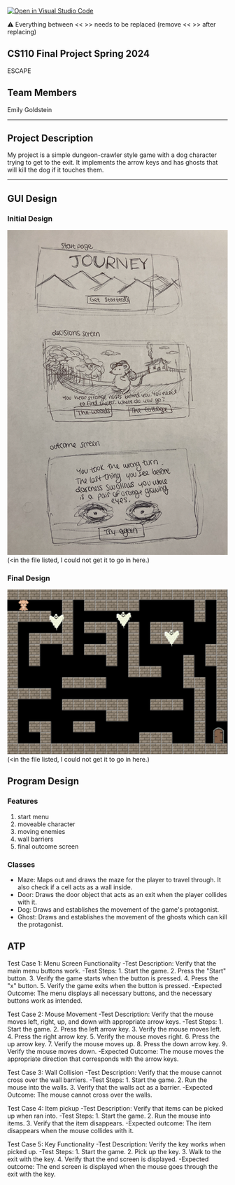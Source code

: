 [![Open in Visual Studio Code](https://classroom.github.com/assets/open-in-vscode-718a45dd9cf7e7f842a935f5ebbe5719a5e09af4491e668f4dbf3b35d5cca122.svg)](https://classroom.github.com/online_ide?assignment_repo_id=14588466&assignment_repo_type=AssignmentRepo)

:warning: Everything between << >> needs to be replaced (remove << >> after replacing)


## CS110 Final Project  Spring 2024 

ESCAPE

## Team Members

Emily Goldstein

***

## Project Description

My project is a simple dungeon-crawler style game with a dog character trying to get to the exit. It implements the arrow keys and has ghosts that will kill the dog if it touches them.

***    

## GUI Design

### Initial Design

![initial gui](assets/gui.jpg) (<in the file listed, I could not get it to go in here.)

### Final Design

![final gui](assets/finalgui.jpg) (<in the file listed, I could not get it to go in here.)

## Program Design

### Features

1. start menu
2. moveable character
3. moving enemies
4. wall barriers
5. final outcome screen 

### Classes

- Maze: Maps out and draws the maze for the player to travel through. It also check if a cell acts as a wall inside. 
- Door: Draws the door object that acts as an exit when the player collides with it.
- Dog: Draws and establishes the movement of the game's protagonist.
- Ghost: Draws and establishes the movement of the ghosts which can kill the protagonist.

## ATP
Test Case 1: Menu Screen Functionality 
-Test Description: Verify that the main menu buttons work.
-Test Steps:
    1. Start the game. 
    2. Press the "Start" button.
    3. Verify the game starts when the button is pressed.
    4. Press the "x" button.
    5. Verify the game exits when the button is pressed.
-Expected Outcome: The menu displays all necessary buttons, and the necessary buttons work as intended.


Test Case 2: Mouse Movement 
-Test Description: Verify that the mouse moves left, right, up, and down with appropriate arrow keys.
-Test Steps:
    1. Start the game. 
    2. Press the left arrow key. 
    3. Verify the mouse moves left. 
    4. Press the right arrow key. 
    5. Verify the mouse moves right. 
    6. Press the up arrow key. 
    7. Verify the mouse moves up. 
    8. Press the down arrow key. 
    9. Verify the mouse moves down. 
-Expected Outcome: The mouse moves the appropriate direction that corresponds with the arrow keys. 


Test Case 3: Wall Collision
-Test Description: Verify that the mouse cannot cross over the wall barriers.
-Test Steps:
    1. Start the game.
    2. Run the mouse into the walls. 
    3. Verify that the walls act as a barrier. 
-Expected Outcome: The mouse cannot cross over the walls. 

Test Case 4: Item pickup
-Test Description: Verify that items can be picked up when ran into.
-Test Steps:
    1. Start the game.
    2. Run the mouse into items. 
    3. Verify that the item disappears.
-Expected outcome: The item disappears when the mouse collides with it. 

Test Case 5: Key Functionality
-Test Description: Verify the key works when picked up. 
-Test Steps:
    1. Start the game.
    2. Pick up the key. 
    3. Walk to the exit with the key. 
    4. Verify that the end screen is displayed.
-Expected outcome: The end screen is displayed when the mouse goes through the exit with the key. 